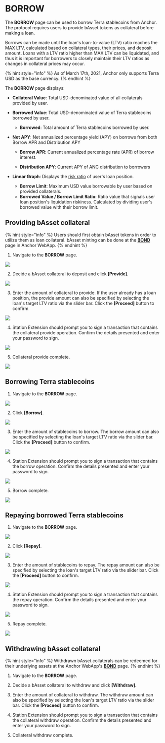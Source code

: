 # BORROW

The **BORROW** page can be used to borrow Terra stablecoins from Anchor. The protocol requires users to provide bAsset tokens as collateral before making a loan.

Borrows can be made until the loan's loan-to-value \(LTV\) ratio reaches the MAX LTV, calculated based on collateral types, their prices, and deposit amount. Loans with a LTV ratio higher than MAX LTV can be liquidated, and thus it is important for borrowers to closely maintain their LTV ratios as changes in collateral prices may occur.

{% hint style="info" %}
As of March 17th, 2021, Anchor only supports Terra USD as the base currency.
{% endhint %}

The **BORROW** page displays:

* **Collateral Value**: Total USD-denominated value of all collaterals provided by user. 
* **Borrowed Value**: Total USD-denominated value of Terra stablecoins borrowed by user. 
  * **Borrowed**: Total amount of Terra stablecoins borrowed by user.
* **Net APY**: Net annualized percentage yield \(APY\) on borrows from both Borrow APR and Distribution APY



  * **Borrow APR**: Current annualized percentage rate \(APR\) of borrow interest.

  * **Distribution APY**: Current APY of ANC distribution to borrowers 

* **Linear Graph**: Displays the [risk ratio](../protocol/liquidations.md#collateral-liquidation) of user's loan position. 
  * **Borrow Limit**: Maximum USD value borrowable by user based on provided collaterals. 
  * **Borrowed Value / Borrow Limit Ratio**: Ratio value that signals user loan position's liquidation riskiness. Calculated by dividing user's borrowed value with their borrow limit.

## Providing bAsset collateral

{% hint style="info" %}
Users should first obtain bAsset tokens in order to utilize them as loan collateral. bAsset minting can be done at the [**BOND**](bond.md) page in Anchor WebApp.
{% endhint %}

1. Navigate to the **BORROW** page.

![](../.gitbook/assets/borrow-provide-1.png)

2. Decide a bAsset collateral to deposit and click **\[Provide\]**.

![](../.gitbook/assets/borrow-provide-2.png)

3. Enter the amount of collateral to provide. If the user already has a loan position, the provide amount can also be specified by selecting the loan's target LTV ratio via the slider bar. Click the **\[Proceed\]** button to confirm.

![](../.gitbook/assets/borrow-provide-3.png)

4. Station Extension should prompt you to sign a transaction that contains the collateral provide operation. Confirm the details presented and enter your password to sign.

![](../.gitbook/assets/borrow-provide-4.png)

5. Collateral provide complete.

![](../.gitbook/assets/borrow-provide-5.png)

## Borrowing Terra stablecoins

1. Navigate to the **BORROW** page.

![](../.gitbook/assets/borrow-borrow-1.png)

2. Click **\[Borrow\]**.

![](../.gitbook/assets/borrow-borrow-2.png)

3. Enter the amount of stablecoins to borrow. The borrow amount can also be specified by selecting the loan's target LTV ratio via the slider bar. Click the **\[Proceed\]** button to confirm.

![](../.gitbook/assets/borrow-borrow-3.png)

4. Station Extension should prompt you to sign a transaction that contains the borrow operation. Confirm the details presented and enter your password to sign.

![](../.gitbook/assets/borrow-borrow-4.png)

5. Borrow complete.

![](../.gitbook/assets/borrow-borrow-5.png)

## Repaying borrowed Terra stablecoins

1. Navigate to the **BORROW** page.

![](../.gitbook/assets/borrow-repay-1.png)

2. Click **\[Repay\]**.

![](../.gitbook/assets/borrow-repay-2.png)

3. Enter the amount of stablecoins to repay. The repay amount can also be specified by selecting the loan's target LTV ratio via the slider bar. Click the **\[Proceed\]** button to confirm.

![](../.gitbook/assets/borrow-repay-3.png)

4. Station Extension should prompt you to sign a transaction that contains the repay operation. Confirm the details presented and enter your password to sign.

![](../.gitbook/assets/borrow-repay-4.png)

5. Repay complete.

![](../.gitbook/assets/borrow-repay-5.png)

## Withdrawing bAsset collateral

{% hint style="info" %}
Withdrawn bAsset collaterals can be redeemed for their underlying assets at the Anchor WebApp's [**BOND**](bond.md) page.
{% endhint %}

1. Navigate to the **BORROW** page.



2. Decide a bAsset collateral to withdraw and click **\[Withdraw\]**.



3. Enter the amount of collateral to withdraw. The withdraw amount can also be specified by selecting the loan's target LTV ratio via the slider bar. Click the **\[Proceed\]** button to confirm.



4. Station Extension should prompt you to sign a transaction that contains the collateral withdraw operation. Confirm the details presented and enter your password to sign.



5. Collateral withdraw complete.



